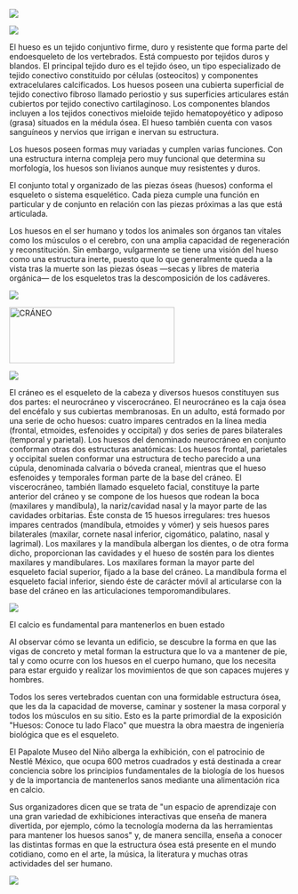 
![](https://lh3.googleusercontent.com/-nqE-kXJZybc/Wt9-4_J1BfI/AAAAAAAAAKQ/x6Pz772FwnIK3jXJJ0UhniaoiatUgd0oACLcBGAs/w530-h298-n-rw/HUesos.jpg)

![](https://images.cooltext.com/5136305.png) 
 
El hueso es un tejido conjuntivo firme, duro y resistente que forma parte del endoesqueleto de los vertebrados. Está compuesto por tejidos duros y blandos. El principal tejido duro es el tejido óseo, un tipo especializado de tejido conectivo constituido por células (osteocitos) y componentes extracelulares calcificados. Los huesos poseen una cubierta superficial de tejido conectivo fibroso llamado periostio y sus superficies articulares están cubiertos por tejido conectivo cartilaginoso. Los componentes blandos incluyen a los tejidos conectivos mieloide tejido hematopoyético y adiposo (grasa) situados en la médula ósea. El hueso también cuenta con vasos sanguíneos y nervios que irrigan e inervan su estructura.

Los huesos poseen formas muy variadas y cumplen varias funciones. Con una estructura interna compleja pero muy funcional que determina su morfología, los huesos son livianos aunque muy resistentes y duros.

El conjunto total y organizado de las piezas óseas (huesos) conforma el esqueleto o sistema esquelético. Cada pieza cumple una función en particular y de conjunto en relación con las piezas próximas a las que está articulada.

Los huesos en el ser humano y todos los animales son órganos tan vitales como los músculos o el cerebro, con una amplia capacidad de regeneración y reconstitución. Sin embargo, vulgarmente se tiene una visión del hueso como una estructura inerte, puesto que lo que generalmente queda a la vista tras la muerte son las piezas óseas —secas y libres de materia orgánica— de los esqueletos tras la descomposición de los cadáveres.

![](https://upload.wikimedia.org/wikipedia/commons/thumb/9/9f/Human_skeleton_front_es.svg/270px-Human_skeleton_front_es.svg.png)  

<a href="https://es.cooltext.com"><img src="https://images.cooltext.com/5136313.png" width="297" height="101" alt="CRÁNEO" /></a>



![](https://upload.wikimedia.org/wikipedia/commons/thumb/9/92/Es-Human_skull_front_in_Spanish_%28bones%29.png/272px-Es-Human_skull_front_in_Spanish_%28bones%29.png)

El cráneo es el esqueleto de la cabeza y diversos huesos constituyen sus dos partes: el neurocráneo y viscerocráneo. El neurocráneo es la caja ósea del encéfalo y sus cubiertas membranosas. En un adulto, está formado por una serie de ocho huesos: cuatro impares centrados en la línea media (frontal, etmoides, esfenoides y occipital) y dos series de pares bilaterales (temporal y parietal). Los huesos del denominado neurocráneo en conjunto conforman otras dos estructuras anatómicas: Los huesos frontal, parietales y occipital suelen conformar una estructura de techo parecido a una cúpula, denominada calvaria o bóveda craneal, mientras que el hueso esfenoides y temporales forman parte de la base del cráneo. El viscerocráneo, también llamado esqueleto facial, constituye la parte anterior del cráneo y se compone de los huesos que rodean la boca (maxilares y mandíbula), la nariz/cavidad nasal y la mayor parte de las cavidades orbitarias. Éste consta de 15 huesos irregulares: tres huesos impares centrados (mandíbula, etmoides y vómer) y seis huesos pares bilaterales (maxilar, cornete nasal inferior, cigomático, palatino, nasal y lagrimal). Los maxilares y la mandíbula albergan los dientes, o de otra forma dicho, proporcionan las cavidades y el hueso de sostén para los dientes maxilares y mandibulares. Los maxilares forman la mayor parte del esqueleto facial superior, fijado a la base del cráneo. La mandíbula forma el esqueleto facial inferior, siendo éste de carácter móvil al articularse con la base del cráneo en las articulaciones temporomandibulares.

![](https://images.cooltext.com/5136314.png) 

El calcio es fundamental para mantenerlos en buen estado

Al observar cómo se levanta un edificio, se descubre la forma en que las vigas de concreto y metal forman la estructura que lo va a mantener de pie, tal y como ocurre con los huesos en el cuerpo humano, que los necesita para estar erguido y realizar los movimientos de que son capaces mujeres y hombres.

Todos los seres vertebrados cuentan con una formidable estructura ósea, que les da la capacidad de moverse, caminar y sostener la masa corporal y todos los músculos en su sitio. Esto es la parte primordial de la exposición "Huesos: Conoce tu lado Flaco" que muestra la obra maestra de ingeniería biológica que es el esqueleto.

El Papalote Museo del Niño alberga la exhibición, con el patrocinio de Nestlé México, que ocupa 600 metros cuadrados y está destinada a crear conciencia sobre los principios fundamentales de la biología de los huesos y de la importancia de mantenerlos sanos mediante una alimentación rica en calcio.

Sus organizadores dicen que se trata de "un espacio de aprendizaje con una gran variedad de exhibiciones interactivas que enseña de manera divertida, por ejemplo, cómo la tecnología moderna da las herramientas para mantener los huesos sanos" y, de manera sencilla, enseña a conocer las distintas formas en que la estructura ósea está presente en el mundo cotidiano, como en el arte, la música, la literatura y muchas otras actividades del ser humano.

![](https://image.slidesharecdn.com/calcio-entrenamiento-130515164343-phpapp01/95/la-importancia-del-calcio-en-la-vida-5-638.jpg?cb=1368788839)




